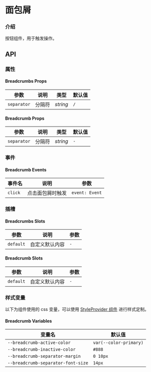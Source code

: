 # 面包屑

### 介绍

按钮组件，用于触发操作。

<code src="./demo/index.tsx"></code>

## API

### 属性

#### Breadcrumbs Props

| 参数        | 说明   | 类型     | 默认值 |
| ----------- | ------ | -------- | ------ |
| `separator` | 分隔符 | _string_ | `/`    |

#### Breadcrumb Props

| 参数        | 说明   | 类型     | 默认值 |
| ----------- | ------ | -------- | ------ |
| `separator` | 分隔符 | _string_ | `-`    |

### 事件

#### Breadcrumb Events

| 事件名  | 说明             | 参数           |
| ------- | ---------------- | -------------- |
| `click` | 点击面包屑时触发 | `event: Event` |

### 插槽

#### Breadcrumbs Slots

| 参数      | 说明           | 参数 |
| --------- | -------------- | ---- |
| `default` | 自定义默认内容 | `-`  |

#### Breadcrumb Slots

| 参数      | 说明           | 参数 |
| --------- | -------------- | ---- |
| `default` | 自定义默认内容 | `-`  |

### 样式变量

以下为组件使用的 css 变量，可以使用 [StyleProvider 组件](#/zh-CN/style-provider) 进行样式定制。

#### Breadcrumb Variables

| 变量名                             | 默认值                 |
| ---------------------------------- | ---------------------- |
| `--breadcrumb-active-color`        | `var(--color-primary)` |
| `--breadcrumb-inactive-color`      | `#888`                 |
| `--breadcrumb-separator-margin`    | `0 10px`               |
| `--breadcrumb-separator-font-size` | `14px`                 |
